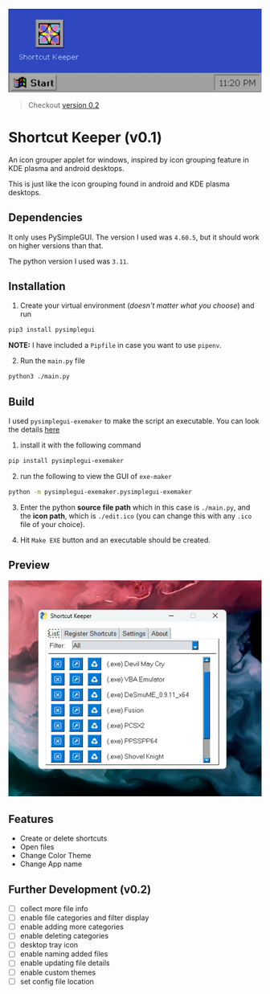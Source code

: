 ![title](./docs/images/title.png)

> Checkout [version 0.2](https://github.com/Blankscreen-exe/shortcut_keeper/tree/dev)

# Shortcut Keeper (v0.1)
An icon grouper applet for windows, inspired by icon grouping feature in KDE plasma and android desktops.

This is just like the icon grouping found in android and KDE plasma desktops.

## Dependencies
It only uses PySimpleGUI. The version I used was `4.60.5`, but it should work on higher versions than that.

The python version I used was `3.11`.

## Installation
1. Create your virtual environment (_doesn't matter what you choose_) and run

```bash
pip3 install pysimplegui
```
**NOTE:** I have included a `Pipfile` in case you want to use `pipenv`.

2. Run the `main.py` file

```bash
python3 ./main.py
```

## Build

I used `pysimplegui-exemaker` to make the script an executable. You can look the details [here](https://pypi.org/project/pysimplegui-exemaker/)

1. install it with the following command

```bash
pip install pysimplegui-exemaker
```

2. run the following to view the GUI of `exe-maker`

```bash
python -m pysimplegui-exemaker.pysimplegui-exemaker
```

3. Enter the python **source file path** which in this case is `./main.py`, and the **icon path**, which is `./edit.ico` (you can change this with any `.ico` file of your choice).

4. Hit `Make EXE` button and an executable should be created.

## Preview

![preview](docs/images/preview.png)

## Features

- Create or delete shortcuts
- Open files
- Change Color Theme
- Change App name

## Further Development (v0.2)

- [ ] collect more file info
- [ ] enable file categories and filter display
- [ ] enable adding more categories
- [ ] enable deleting categories
- [ ] desktop tray icon
- [ ] enable naming added files
- [ ] enable updating file details
- [ ] enable custom themes
- [ ] set config file location
